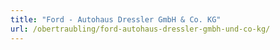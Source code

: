 ```yaml
---
title: "Ford - Autohaus Dressler GmbH & Co. KG"
url: /obertraubling/ford-autohaus-dressler-gmbh-und-co-kg/
---
```

